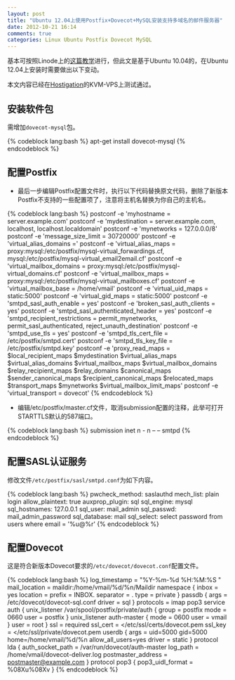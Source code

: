 ```yaml
---
layout: post
title: "Ubuntu 12.04上使用Postfix+Dovecot+MySQL安装支持多域名的邮件服务器"
date: 2012-10-21 16:14
comments: true
categories: Linux Ubuntu Postfix Dovecot MySQL
---
```


基本可按照Linode上的[这篇教学](https://library.linode.com/email/postfix/dovecot-mysql-ubuntu-10.04-lucid)进行，但此文是基于Ubuntu 10.04的，在Ubuntu 12.04上安装时需要做出以下变动。

本文内容已经在[Hostigation](https://hostigation.com/billing/aff.php?aff=405)的KVM-VPS上测试通过。

<!--more-->

## 安装软件包

需增加`dovecot-mysql`包。

{% codeblock lang:bash %}
apt-get install dovecot-mysql
{% endcodeblock %}

## 配置Postfix

* 最后一步编辑Postfix配置文件时，执行以下代码替换原文代码，删除了新版本Postfix不支持的一些配置项了，注意将主机名替换为你自己的主机名。

{% codeblock lang:bash %}
postconf -e 'myhostname = server.example.com'
postconf -e 'mydestination = server.example.com, localhost, localhost.localdomain'
postconf -e 'mynetworks = 127.0.0.0/8'
postconf -e 'message_size_limit = 30720000'
postconf -e 'virtual_alias_domains ='
postconf -e 'virtual_alias_maps = proxy:mysql:/etc/postfix/mysql-virtual_forwardings.cf, mysql:/etc/postfix/mysql-virtual_email2email.cf'
postconf -e 'virtual_mailbox_domains = proxy:mysql:/etc/postfix/mysql-virtual_domains.cf'
postconf -e 'virtual_mailbox_maps = proxy:mysql:/etc/postfix/mysql-virtual_mailboxes.cf'
postconf -e 'virtual_mailbox_base = /home/vmail'
postconf -e 'virtual_uid_maps = static:5000'
postconf -e 'virtual_gid_maps = static:5000'
postconf -e 'smtpd_sasl_auth_enable = yes'
postconf -e 'broken_sasl_auth_clients = yes'
postconf -e 'smtpd_sasl_authenticated_header = yes'
postconf -e 'smtpd_recipient_restrictions = permit_mynetworks, permit_sasl_authenticated, reject_unauth_destination'
postconf -e 'smtpd_use_tls = yes'
postconf -e 'smtpd_tls_cert_file = /etc/postfix/smtpd.cert'
postconf -e 'smtpd_tls_key_file = /etc/postfix/smtpd.key'
postconf -e 'proxy_read_maps = $local_recipient_maps $mydestination $virtual_alias_maps $virtual_alias_domains $virtual_mailbox_maps $virtual_mailbox_domains $relay_recipient_maps $relay_domains $canonical_maps $sender_canonical_maps $recipient_canonical_maps $relocated_maps $transport_maps $mynetworks $virtual_mailbox_limit_maps'
postconf -e 'virtual_transport = dovecot'
{% endcodeblock %}

* 编辑/etc/postfix/master.cf文件，取消submission配置的注释，此举可打开STARTTLS默认的587端口。

{% codeblock lang:bash %}
submission inet n - n – – smtpd
{% endcodeblock %}

## 配置SASL认证服务

修改文件`/etc/postfix/sasl/smtpd.conf`为如下内容。

{% codeblock lang:bash %}
pwcheck_method: saslauthd
mech_list: plain login
allow_plaintext: true
auxprop_plugin: sql
sql_engine: mysql
sql_hostnames: 127.0.0.1
sql_user: mail_admin
sql_passwd: mail_admin_password
sql_database: mail
sql_select: select password from users where email = '%u@%r'
{% endcodeblock %}

## 配置Dovecot

这是符合新版本Dovecot要求的`/etc/dovecot/dovecot.conf`配置文件。

{% codeblock lang:bash %}
log_timestamp = "%Y-%m-%d %H:%M:%S "
mail_location = maildir:/home/vmail/%d/%n/Maildir
namespace {
  inbox = yes
  location =
  prefix = INBOX.
  separator = .
  type = private
}
passdb {
  args = /etc/dovecot/dovecot-sql.conf
  driver = sql
}
protocols = imap pop3
service auth {
  unix_listener /var/spool/postfix/private/auth {
    group = postfix
    mode = 0660
    user = postfix
  }
  unix_listener auth-master {
    mode = 0600
    user = vmail
  }
  user = root
}
ssl = required
ssl_cert = </etc/ssl/certs/dovecot.pem
ssl_key = </etc/ssl/private/dovecot.pem
userdb {
  args = uid=5000 gid=5000 home=/home/vmail/%d/%n allow_all_users=yes
  driver = static
}
protocol lda {
  auth_socket_path = /var/run/dovecot/auth-master
  log_path = /home/vmail/dovecot-deliver.log
  postmaster_address = postmaster@example.com
}
protocol pop3 {
  pop3_uidl_format = %08Xu%08Xv
}
{% endcodeblock %}
